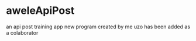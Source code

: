 # aweleApiPost
an api post training app
new program created by me
uzo has been added as a colaborator